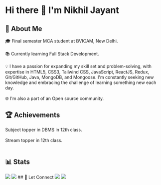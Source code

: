 # Hi there 👋 I'm Nikhil Jayant
## 🚀 About Me 
🎓 Final semester MCA student at BVICAM, New Delhi. <br />
<br />
📚 Currently learning Full Stack Development. <br />
<br />
💡 I have a passion for expanding my skill set and problem-solving, with expertise in HTML5, CSS3, Tailwind CSS, JavaScript, ReactJS, Redux, Git/GitHub, Java, MongoDB, and Mongoose. I'm constantly seeking new knowledge and embracing the challenge of learning something new each day. <br />
<br />
🌐 I'm also a part of an Open source community.
## 🏆 Achievements
Subject topper in DBMS in 12th class. <br/>
<br />
Stream topper in 12th class. <br />
<br />
## 📊 Stats
<img src="https://github-readme-streak-stats.herokuapp.com/?user=nikhiljayant&theme=dark" />
<img src="https://github-readme-stats.vercel.app/api/top-langs/?username=nikhiljayant&theme=dark" />
## 🔗 Let Connect
<a href="https://twitter.com/njayant86"><img src="https://img.shields.io/badge/Twitter-1DA1F2?style=for-the-badge&logo=twitter&logoColor=white" /></a> <a href="https://www.linkedin.com/in/nikhil-jayant-3669a8207/"><img src="https://img.shields.io/badge/LinkedIn-0077B5?style=for-the-badge&logo=linkedin&logoColor=white" /></a>
<br/>
<!--
**nikhiljayant/nikhiljayant** is a ✨ _special_ ✨ repository because its `README.md` (this file) appears on your GitHub profile.

Here are some ideas to get you started:

- 🔭 I’m currently working on ...
- 🌱 I’m currently learning ...
- 👯 I’m looking to collaborate on ...
- 🤔 I’m looking for help with ...
- 💬 Ask me about ...
- 📫 How to reach me: ...
- 😄 Pronouns: ...
- ⚡ Fun fact: ...
-->

